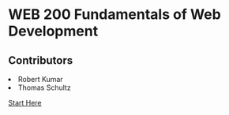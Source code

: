 <h1>WEB 200 Fundamentals of Web Development</h1>
<h2>Contributors</h2>
<li>Robert Kumar</li>
<li>Thomas Schultz</li>

<a href="/bioSite.github.io/home.html">Start Here</a>

